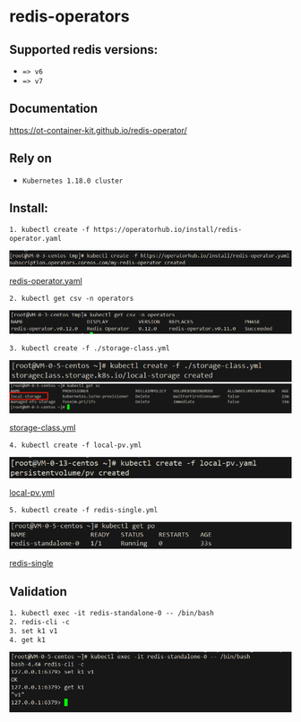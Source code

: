 # redis-operators

## Supported redis versions:

- `=> v6`
- `=> v7`

## Documentation
https://ot-container-kit.github.io/redis-operator/

## Rely on
- `Kubernetes 1.18.0 cluster`

## Install:


```shell
1. kubectl create -f https://operatorhub.io/install/redis-operator.yaml
```
![img](img/redis-operators.png)


[redis-operator.yaml](yml/redis-operator.yaml)

```shell
2. kubectl get csv -n operators
```
![img](img/csv.png)

```shell
3. kubectl create -f ./storage-class.yml
```
![img](img/storage.png)
![img](img/storage2.png)


[storage-class.yml](yml/storage-class.yml)

```shell
4. kubectl create -f local-pv.yml
```
![img](img/222.png)


[local-pv.yml](yml/local-pv.yaml)


```shell
5. kubectl create -f redis-single.yml
```
![img](img/redis-po.png)

[redis-single](yml/redis-single.yml)

## Validation
```text
1. kubectl exec -it redis-standalone-0 -- /bin/bash
2. redis-cli -c
3. set k1 v1
4. get k1
```
![img](img/exec-redis.png)



